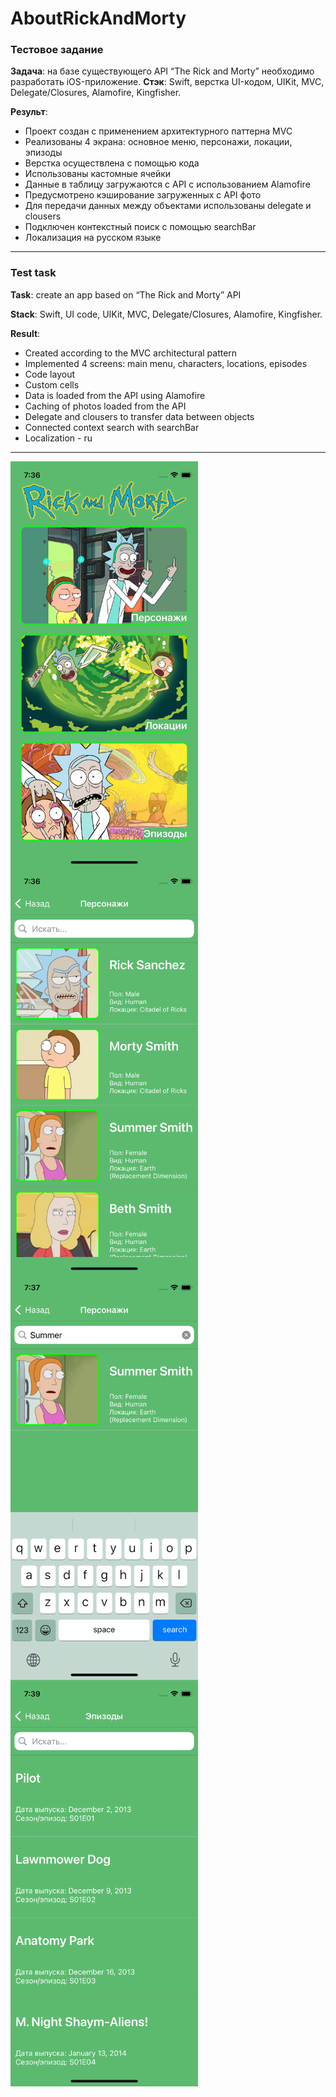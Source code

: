 # AboutRickAndMorty
### Тестовое задание

**Задача**: на базе существующего API “The Rick and Morty” необходимо разработать iOS-приложение.
**Стэк**: Swift, верстка UI-кодом, UIKit, MVC, Delegate/Closures, Alamofire, Kingfisher.  

**Результ**:
- Проект создан с применением архитектурного паттерна MVC 
- Реализованы 4 экрана: основное меню, персонажи, локации, эпизоды
- Верстка осуществлена с помощью кода
- Использованы кастомные ячейки
- Данные в таблицу загружаются с API с использованием Alamofire
- Предусмотрено кэширование загруженных с API фото
- Для передачи данных между объектами использованы delegate и clousers
- Подключен контекстный поиск с помощью searchBar
- Локализация на русском языке

---
### Test task

**Task**: create an app based on “The Rick and Morty” API

**Stack**: Swift, UI code, UIKit, MVC, Delegate/Closures, Alamofire, Kingfisher.

**Result**:
- Created according to the MVC architectural pattern
- Implemented 4 screens: main menu, characters, locations, episodes
- Code layout
- Custom cells
- Data is loaded from the API using Alamofire
- Caching of photos loaded from the API 
- Delegate and clousers to transfer data between objects
- Connected context search with searchBar
- Localization - ru
---
<img align="center" width="300" height="650" src=img/1.png> <img align="center" width="300" height="650" src=img/2.png>
<img align="center" width="300" height="650" src=img/3.png> <img align="center" width="300" height="650" src=img/4.png>
